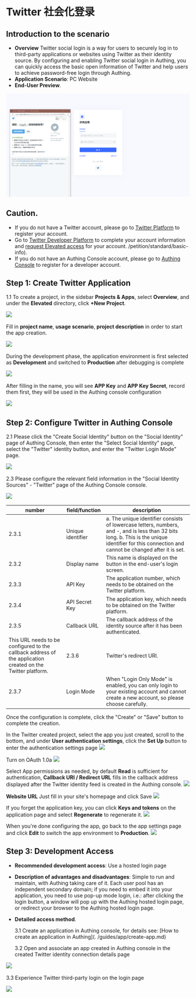 # Twitter 社会化登录

<LastUpdated/>

## Introduction to the scenario

- **Overview** Twitter social login is a way for users to securely log in to third-party applications or websites using Twitter as their identity source. By configuring and enabling Twitter social login in Authing, you can quickly access the basic open information of Twitter and help users to achieve password-free login through Authing.
- **Application Scenario**: PC Website
- **End-User Preview**.

<img src="./images/00.png" >

## Caution.

- If you do not have a Twitter account, please go to [Twitter Platform](https://twitter.com/) to register your account.
- Go to [Twitter Developer Platform](https://developer.twitter.com/en/portal/) to complete your account information and [request Elevated access](https://developer.twitter.com/en/portal) for your account. /petition/standard/basic-info).
- If you do not have an Authing Console account, please go to [Authing Console](https://authing.cn/) to register for a developer account.

## Step 1: Create Twitter Application

1.1 To create a project, in the sidebar **Projects & Apps**, select **Overview**, and under the **Elevated** directory, click **+New Project**.

<img src=". /images/02.png" >

Fill in **project name**, **usage scenario**, **project description** in order to start the app creation.

<img src=". /images/03.png" >

During the development phase, the application environment is first selected as **Development** and switched to **Production** after debugging is complete

<img src=". /images/04.png" >

After filling in the name, you will see **APP Key** and **APP Key Secret**, record them first, they will be used in the Authing console configuration

<img src=". /images/05.png" >

## Step 2: Configure Twitter in Authing Console

2.1 Please click the "Create Social Identity" button on the "Social Identity" page of Authing Console, then enter the "Select Social Identity" page, select the "Twitter" identity button, and enter the "Twitter Login Mode" page.

<img src=". /images/11.png" >

2.3 Please configure the relevant field information in the "Social Identity Sources" - "Twitter" page of the Authing Console console.

<img src=". /images/13.png" >

| number | field/function | description |
| ----- | -------------- | ------------------------------------------------------------------------------------------------ |
| 2.3.1 | Unique identifier | a. The unique identifier consists of lowercase letters, numbers, and -, and is less than 32 bits long. b. This is the unique identifier for this connection and cannot be changed after it is set. | 2.3.2
| 2.3.2 | Display name | This name is displayed on the button in the end-user's login screen.                                                     | This is a unique identifier for this connection.
| 2.3.3 | API Key | The application number, which needs to be obtained on the Twitter platform.
| 2.3.4 | API Secret Key | The application key, which needs to be obtained on the Twitter platform.
| 2.3.5 | Callback URL | The callback address of the identity source after it has been authenticated.
| This URL needs to be configured to the callback address of the application created on the Twitter platform.                   | 2.3.6 | Twitter's redirect URI.
| 2.3.7 | Login Mode | When "Login Only Mode" is enabled, you can only login to your existing account and cannot create a new account, so please choose carefully.                             |Please choose carefully.

Once the configuration is complete, click the "Create" or "Save" button to complete the creation.

In the Twitter created project, select the app you just created, scroll to the bottom, and under **User authentication settings**, click the **Set Up** button to enter the authentication settings page
<img src=". /images/06.png" >

Turn on OAuth 1.0a
<img src=". /images/07.png" >

Select App permissions as needed, by default **Read** is sufficient for authentication, **Callback URI / Redirect URL** fills in the callback address displayed after the Twitter identity feed is created in the Authing console.
<img src=". /images/08.png" >

**Website URL** Just fill in your site's homepage and click Save
<img src=". /images/09.png" >

If you forget the application key, you can click **Keys and tokens** on the application page and select **Regenerate** to regenerate it.
<img src=". /images/10.png" >

When you're done configuring the app, go back to the app settings page and click **Edit** to switch the app environment to **Production**.
<img src=". /images/14.png" >

## Step 3: Development Access

- **Recommended development access**: Use a hosted login page

- **Description of advantages and disadvantages**: Simple to run and maintain, with Authing taking care of it. Each user pool has an independent secondary domain; if you need to embed it into your application, you need to use pop-up mode login, i.e.: after clicking the login button, a window will pop up with the Authing hosted login page, or redirect your browser to the Authing hosted login page.

- **Detailed access method**.

  3.1 Create an application in Authing console, for details see: [How to create an application in Authing](. /guides/app/create-app.md)

  3.2 Open and associate an app created in Authing console in the created Twitter identity connection details page

<img src=". /images/15.png" >

3.3 Experience Twitter third-party login on the login page

<img src=". /images/16.png" >
